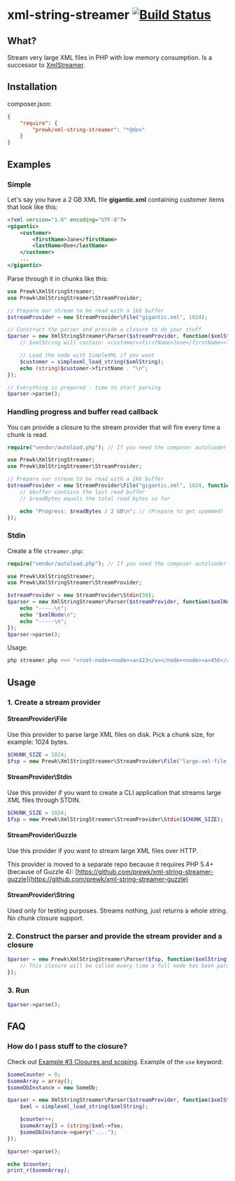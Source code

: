 xml-string-streamer [![Build Status](https://travis-ci.org/prewk/xml-string-streamer.svg?branch=master)](https://travis-ci.org/prewk/xml-string-streamer)
===================

What?
-----
Stream very large XML files in PHP with low memory consumption. Is a successor to [XmlStreamer](https://github.com/prewk/XmlStreamer).

Installation 
------------

composer.json:

````json
{
    "require": {
        "prewk/xml-string-streamer": "*@dev"
    }
}
````

Examples
--------

### Simple
Let's say you have a 2 GB XML file __gigantic.xml__ containing customer items that look like this:

````xml
<?xml version="1.0" encoding="UTF-8"?>
<gigantic>
    <customer>
        <firstName>Jane</firstName>
        <lastName>Doe</lastName>
    </customer>
    ...
</gigantic>
````

Parse through it in chunks like this:

````php
use Prewk\XmlStringStreamer;
use Prewk\XmlStringStreamer\StreamProvider;

// Prepare our stream to be read with a 1kb buffer
$streamProvider = new StreamProvider\File("gigantic.xml", 1024);

// Construct the parser and provide a closure to do your stuff
$parser = new XmlStringStreamer\Parser($streamProvider, function($xmlString) {
    // $xmlString will contain: <customer><firstName>Jane</firstName><lastName>Doe</lastName></customer>

    // Load the node with SimpleXML if you want
    $customer = simplexml_load_string($xmlString);
    echo (string)$customer->firstName . "\n";
});

// Everything is prepared - time to start parsing
$parser->parse();
````

### Handling progress and buffer read callback

You can provide a closure to the stream provider that will fire every time a chunk is read.

````php
require("vendor/autoload.php"); // If you need the composer autoloader

use Prewk\XmlStringStreamer;
use Prewk\XmlStringStreamer\StreamProvider;

// Prepare our stream to be read with a 1kb buffer
$streamProvider = new StreamProvider\File("gigantic.xml", 1024, function($buffer, $readBytes) {
    // $buffer contains the last read buffer
    // $readBytes equals the total read bytes so far

    echo "Progress: $readBytes / 2 GB\n"; // (Prepare to get spammed)
});
````

### Stdin

Create a file `streamer.php`:

````php
require("vendor/autoload.php"); // If you need the composer autoloader

use Prewk\XmlStringStreamer;
use Prewk\XmlStringStreamer\StreamProvider;

$streamProvider = new StreamProvider\Stdin(50);
$parser = new XmlStringStreamer\Parser($streamProvider, function($xmlNode) {
    echo "-----\n";
    echo "$xmlNode\n";
    echo "-----\n";
});
$parser->parse();
````

Usage:

````sh
php streamer.php <<< "<root-node><node><a>123</a></node><node><a>456</a></node><node><a>789</a></node></root-node>"
````

Usage
-----

### 1. Create a stream provider

#### StreamProvider\File

Use this provider to parse large XML files on disk. Pick a chunk size, for example: 1024 bytes.

````php
$CHUNK_SIZE = 1024;
$fsp = new Prewk\XmlStringStreamer\StreamProvider\File("large-xml-file.xml", $CHUNK_SIZE);
````

#### StreamProvider\Stdin

Use this provider if you want to create a CLI application that streams large XML files through STDIN.

````php
$CHUNK_SIZE = 1024;
$fsp = new Prewk\XmlStringStreamer\StreamProvider\Stdin($CHUNK_SIZE);
````

#### StreamProvider\Guzzle

Use this provider if you want to stream large XML files over HTTP.

This provider is moved to a separate repo because it requires PHP 5.4+ (because of Guzzle 4): [https://github.com/prewk/xml-string-streamer-guzzle](https://github.com/prewk/xml-string-streamer-guzzle)

#### StreamProvider\String

Used only for testing purposes. Streams nothing, just returns a whole string. No chunk closure support.

### 2. Construct the parser and provide the stream provider and a closure

````php
$parser = new Prewk\XmlStringStreamer\Parser($fsp, function($xmlString) {
    // This closure will be called every time a full node has been parsed
});
````

### 3. Run

````php
$parser->parse();
````

FAQ
---

### How do I pass stuff to the closure?
    
Check out [Example #3 Closures and scoping](http://www.php.net/manual/en/functions.anonymous.php). Example of the `use` keyword:

````php
$someCounter = 0;
$someArray = array();
$someDbInstance = new SomeDb;

$parser = new XmlStringStreamer\Parser($streamProvider, function($xmlString) use (&$someCounter, &$someArray, $someDbInstance) {
    $xml = simplexml_load_string($xmlString);

    $counter++;
    $someArray[] = (string)$xml->foo;
    $someDbInstance->query("....");
});

$parser->parse();

echo $counter;
print_r($someArray);
````
